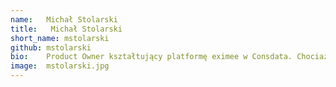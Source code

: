 ```yaml
---
name:   Michał Stolarski
title:   Michał Stolarski
short_name: mstolarski
github: mstolarski
bio:    Product Owner kształtujący platformę eximee w Consdata. Chociaż rodowód ma programistyczny, dzisiaj najczęściej jest spotykany ze smartfonem przy uchu, podczas dopercyzowania z klientami wymagań biznesowych. Kiedyś codzienną dawkę endorfin generował na basenie, teraz nie wyobraża sobie poranka bez szybkiej jazdy na rowerze.
image:  mstolarski.jpg
---
```

